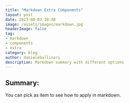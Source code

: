 ```yaml
---
title: "Markdown Extra Components"
layout: post
date: 2023-08-03 10:48
image: /assets/images/markdown.jpg
headerImage: false
tag:
- markdown
- components
- extra
category: blog
author: danieleballinari
description: Markdown summary with different options
---
```


## Summary:

You can pick as item to see how to apply in markdown.
